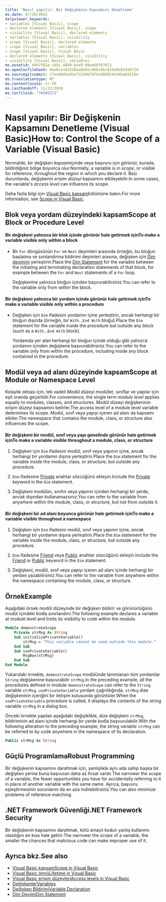 ```yaml
---
title: 'Nasıl yapılır: Bir Değişkenin Kapsamını Denetleme'
ms.date: 07/20/2015
helpviewer_keywords:
- variables [Visual Basic], scope
- declared elements [Visual Basic], scope
- visibility [Visual Basic], declared elements
- variables [Visual Basic], visibility
- scope [Visual Basic], declared elements
- scope [Visual Basic], variables
- scope [Visual Basic], Visual Basic
- declared elements [Visual Basic], visibility
- visibility [Visual Basic], variables
ms.assetid: 44b7f62a-cb5c-4d50-bce9-60ae68f87072
ms.openlocfilehash: 0ee6ce183310aa836ecdbbc0bc819e0e83d1872d
ms.sourcegitcommit: 17ee6605e01ef32506f8fdc686954244ba6911de
ms.translationtype: MT
ms.contentlocale: tr-TR
ms.lasthandoff: 11/22/2019
ms.locfileid: "74345372"
---
```

# <a name="how-to-control-the-scope-of-a-variable-visual-basic"></a><span data-ttu-id="ea4d9-102">Nasıl yapılır: Bir Değişkenin Kapsamını Denetleme (Visual Basic)</span><span class="sxs-lookup"><span data-stu-id="ea4d9-102">How to: Control the Scope of a Variable (Visual Basic)</span></span>
<span data-ttu-id="ea4d9-103">Normalde, bir değişken *kapsam*içinde veya başvuru için görünür, burada, bildirdiğiniz bölge boyunca olur.</span><span class="sxs-lookup"><span data-stu-id="ea4d9-103">Normally, a variable is in *scope*, or visible for reference, throughout the region in which you declare it.</span></span> <span data-ttu-id="ea4d9-104">Bazı durumlarda, değişkenin *erişim düzeyi* kapsamını etkileyebilir.</span><span class="sxs-lookup"><span data-stu-id="ea4d9-104">In some cases, the variable's *access level* can influence its scope.</span></span>  
  
 <span data-ttu-id="ea4d9-105">Daha fazla bilgi için [Visual Basic kapsam](../../../../visual-basic/programming-guide/language-features/declared-elements/scope.md)bölümüne bakın.</span><span class="sxs-lookup"><span data-stu-id="ea4d9-105">For more information, see [Scope in Visual Basic](../../../../visual-basic/programming-guide/language-features/declared-elements/scope.md).</span></span>  
  
## <a name="scope-at-block-or-procedure-level"></a><span data-ttu-id="ea4d9-106">Blok veya yordam düzeyindeki kapsam</span><span class="sxs-lookup"><span data-stu-id="ea4d9-106">Scope at Block or Procedure Level</span></span>  
  
#### <a name="to-make-a-variable-visible-only-within-a-block"></a><span data-ttu-id="ea4d9-107">Bir değişkeni yalnızca bir blok içinde görünür hale getirmek için</span><span class="sxs-lookup"><span data-stu-id="ea4d9-107">To make a variable visible only within a block</span></span>  
  
- <span data-ttu-id="ea4d9-108">Bir `For` döngüsünün `For` ve `Next` deyimleri arasında örneğin, bu bloğun başlatma ve sonlandırma bildirimi deyimleri arasına, değişken için [Dim deyimini](../../../../visual-basic/language-reference/statements/dim-statement.md) yerleştirin.</span><span class="sxs-lookup"><span data-stu-id="ea4d9-108">Place the [Dim Statement](../../../../visual-basic/language-reference/statements/dim-statement.md) for the variable between the initiating and terminating declaration statements of that block, for example between the `For` and `Next` statements of a `For` loop.</span></span>  
  
     <span data-ttu-id="ea4d9-109">Değişkenine yalnızca bloğun içinden başvurabilirsiniz.</span><span class="sxs-lookup"><span data-stu-id="ea4d9-109">You can refer to the variable only from within the block.</span></span>  
  
#### <a name="to-make-a-variable-visible-only-within-a-procedure"></a><span data-ttu-id="ea4d9-110">Bir değişkeni yalnızca bir yordam içinde görünür hale getirmek için</span><span class="sxs-lookup"><span data-stu-id="ea4d9-110">To make a variable visible only within a procedure</span></span>  
  
- <span data-ttu-id="ea4d9-111">Değişken için `Dim` ifadesini yordamın içine yerleştirin, ancak herhangi bir bloğun dışında (örneğin, bir `With`...`End With` bloğu).</span><span class="sxs-lookup"><span data-stu-id="ea4d9-111">Place the `Dim` statement for the variable inside the procedure but outside any block (such as a `With`...`End With` block).</span></span>  
  
     <span data-ttu-id="ea4d9-112">Yordamda yer alan herhangi bir bloğun içinde olduğu gibi yalnızca yordamın içinden değişkene başvurabilirsiniz.</span><span class="sxs-lookup"><span data-stu-id="ea4d9-112">You can refer to the variable only from within the procedure, including inside any block contained in the procedure.</span></span>  
  
## <a name="scope-at-module-or-namespace-level"></a><span data-ttu-id="ea4d9-113">Modül veya ad alanı düzeyinde kapsam</span><span class="sxs-lookup"><span data-stu-id="ea4d9-113">Scope at Module or Namespace Level</span></span>  
 <span data-ttu-id="ea4d9-114">Kolaylık olması için, tek vadeli *Modül düzeyi* modüller, sınıflar ve yapılar için eşit oranda geçerlidir.</span><span class="sxs-lookup"><span data-stu-id="ea4d9-114">For convenience, the single term *module level* applies equally to modules, classes, and structures.</span></span> <span data-ttu-id="ea4d9-115">Modül düzeyi değişkeninin erişim düzeyi kapsamını belirler.</span><span class="sxs-lookup"><span data-stu-id="ea4d9-115">The access level of a module level variable determines its scope.</span></span> <span data-ttu-id="ea4d9-116">Modül, sınıf veya yapıyı içeren ad alanı da kapsamı etkiler.</span><span class="sxs-lookup"><span data-stu-id="ea4d9-116">The namespace that contains the module, class, or structure also influences the scope.</span></span>  
  
#### <a name="to-make-a-variable-visible-throughout-a-module-class-or-structure"></a><span data-ttu-id="ea4d9-117">Bir değişkeni bir modül, sınıf veya yapı genelinde görünür hale getirmek için</span><span class="sxs-lookup"><span data-stu-id="ea4d9-117">To make a variable visible throughout a module, class, or structure</span></span>  
  
1. <span data-ttu-id="ea4d9-118">Değişken için `Dim` ifadesini modül, sınıf veya yapının içine, ancak herhangi bir yordamın dışına yerleştirin.</span><span class="sxs-lookup"><span data-stu-id="ea4d9-118">Place the `Dim` statement for the variable inside the module, class, or structure, but outside any procedure.</span></span>  
  
2. <span data-ttu-id="ea4d9-119">`Dim` ifadesine [Private](../../../../visual-basic/language-reference/modifiers/private.md) anahtar sözcüğünü ekleyin.</span><span class="sxs-lookup"><span data-stu-id="ea4d9-119">Include the [Private](../../../../visual-basic/language-reference/modifiers/private.md) keyword in the `Dim` statement.</span></span>  
  
3. <span data-ttu-id="ea4d9-120">Değişkeni modülün, sınıfın veya yapının içinden herhangi bir yerde, ancak dışından kullanamazsınız.</span><span class="sxs-lookup"><span data-stu-id="ea4d9-120">You can refer to the variable from anywhere within the module, class, or structure, but not from outside it.</span></span>  
  
#### <a name="to-make-a-variable-visible-throughout-a-namespace"></a><span data-ttu-id="ea4d9-121">Bir değişkeni bir ad alanı boyunca görünür hale getirmek için</span><span class="sxs-lookup"><span data-stu-id="ea4d9-121">To make a variable visible throughout a namespace</span></span>  
  
1. <span data-ttu-id="ea4d9-122">Değişken için `Dim` ifadesini modül, sınıf veya yapının içine, ancak herhangi bir yordamın dışına yerleştirin.</span><span class="sxs-lookup"><span data-stu-id="ea4d9-122">Place the `Dim` statement for the variable inside the module, class, or structure, but outside any procedure.</span></span>  
  
2. <span data-ttu-id="ea4d9-123">`Dim` ifadesine [Friend](../../../../visual-basic/language-reference/modifiers/friend.md) veya [Public](../../../../visual-basic/language-reference/modifiers/public.md) anahtar sözcüğünü ekleyin.</span><span class="sxs-lookup"><span data-stu-id="ea4d9-123">Include the [Friend](../../../../visual-basic/language-reference/modifiers/friend.md) or [Public](../../../../visual-basic/language-reference/modifiers/public.md) keyword in the `Dim` statement.</span></span>  
  
3. <span data-ttu-id="ea4d9-124">Değişkeni, modül, sınıf veya yapıyı içeren ad alanı içinde herhangi bir yerden yazabilirsiniz.</span><span class="sxs-lookup"><span data-stu-id="ea4d9-124">You can refer to the variable from anywhere within the namespace containing the module, class, or structure.</span></span>  
  
## <a name="example"></a><span data-ttu-id="ea4d9-125">Örnek</span><span class="sxs-lookup"><span data-stu-id="ea4d9-125">Example</span></span>  
 <span data-ttu-id="ea4d9-126">Aşağıdaki örnek modül düzeyinde bir değişken bildirir ve görünürlüğünü modül içindeki kodla sınırlandırır.</span><span class="sxs-lookup"><span data-stu-id="ea4d9-126">The following example declares a variable at module level and limits its visibility to code within the module.</span></span>  
  
```vb  
Module demonstrateScope  
    Private strMsg As String  
    Sub initializePrivateVariable()  
        strMsg = "This variable cannot be used outside this module."  
    End Sub  
    Sub usePrivateVariable()  
        MsgBox(strMsg)  
    End Sub  
End Module  
```  
  
 <span data-ttu-id="ea4d9-127">Yukarıdaki örnekte, `demonstrateScope` modülünde tanımlanan tüm yordamlar `String` değişkenine başvurabilir `strMsg`.</span><span class="sxs-lookup"><span data-stu-id="ea4d9-127">In the preceding example, all the procedures defined in module `demonstrateScope` can refer to the `String` variable `strMsg`.</span></span> <span data-ttu-id="ea4d9-128">`usePrivateVariable` yordam çağrıldığında, `strMsg` dize değişkeninin içeriğini bir iletişim kutusunda görüntüler.</span><span class="sxs-lookup"><span data-stu-id="ea4d9-128">When the `usePrivateVariable` procedure is called, it displays the contents of the string variable `strMsg` in a dialog box.</span></span>  
  
 <span data-ttu-id="ea4d9-129">Önceki örnekte yapılan aşağıdaki değişiklikle, dize değişkeni `strMsg`, bildiriminin ad alanı içinde herhangi bir yerde kodla başvurulabilir.</span><span class="sxs-lookup"><span data-stu-id="ea4d9-129">With the following alteration to the preceding example, the string variable `strMsg` can be referred to by code anywhere in the namespace of its declaration.</span></span>  
  
```vb  
Public strMsg As String  
```  
  
## <a name="robust-programming"></a><span data-ttu-id="ea4d9-130">Güçlü Programlama</span><span class="sxs-lookup"><span data-stu-id="ea4d9-130">Robust Programming</span></span>  
 <span data-ttu-id="ea4d9-131">Bir değişkenin kapsamını daraltmak için, yanlışlıkla aynı ada sahip başka bir değişken yerine buna başvuran daha az fırsat vardır.</span><span class="sxs-lookup"><span data-stu-id="ea4d9-131">The narrower the scope of a variable, the fewer opportunities you have for accidentally referring to it in place of another variable with the same name.</span></span> <span data-ttu-id="ea4d9-132">Ayrıca, başvuru eşleştirmesinin sorunlarını da en aza indirebilirsiniz.</span><span class="sxs-lookup"><span data-stu-id="ea4d9-132">You can also minimize problems of reference matching.</span></span>  
  
## <a name="net-framework-security"></a><span data-ttu-id="ea4d9-133">.NET Framework Güvenliği</span><span class="sxs-lookup"><span data-stu-id="ea4d9-133">.NET Framework Security</span></span>  
 <span data-ttu-id="ea4d9-134">Bir değişkenin kapsamını daraltmak, kötü amaçlı kodun yanlış kullanımı olasılığını en kısa hale getirir.</span><span class="sxs-lookup"><span data-stu-id="ea4d9-134">The narrower the scope of a variable, the smaller the chances that malicious code can make improper use of it.</span></span>  
  
## <a name="see-also"></a><span data-ttu-id="ea4d9-135">Ayrıca bkz.</span><span class="sxs-lookup"><span data-stu-id="ea4d9-135">See also</span></span>

- [<span data-ttu-id="ea4d9-136">Visual Basic kapsam</span><span class="sxs-lookup"><span data-stu-id="ea4d9-136">Scope in Visual Basic</span></span>](../../../../visual-basic/programming-guide/language-features/declared-elements/scope.md)
- [<span data-ttu-id="ea4d9-137">Visual Basic ömrü</span><span class="sxs-lookup"><span data-stu-id="ea4d9-137">Lifetime in Visual Basic</span></span>](../../../../visual-basic/programming-guide/language-features/declared-elements/lifetime.md)
- [<span data-ttu-id="ea4d9-138">Visual Basic erişim düzeyleri</span><span class="sxs-lookup"><span data-stu-id="ea4d9-138">Access levels in Visual Basic</span></span>](../../../../visual-basic/programming-guide/language-features/declared-elements/access-levels.md)
- [<span data-ttu-id="ea4d9-139">Değişkenler</span><span class="sxs-lookup"><span data-stu-id="ea4d9-139">Variables</span></span>](../../../../visual-basic/programming-guide/language-features/variables/index.md)
- [<span data-ttu-id="ea4d9-140">Değişken Bildirimi</span><span class="sxs-lookup"><span data-stu-id="ea4d9-140">Variable Declaration</span></span>](../../../../visual-basic/programming-guide/language-features/variables/variable-declaration.md)
- [<span data-ttu-id="ea4d9-141">Dim Deyimi</span><span class="sxs-lookup"><span data-stu-id="ea4d9-141">Dim Statement</span></span>](../../../../visual-basic/language-reference/statements/dim-statement.md)
